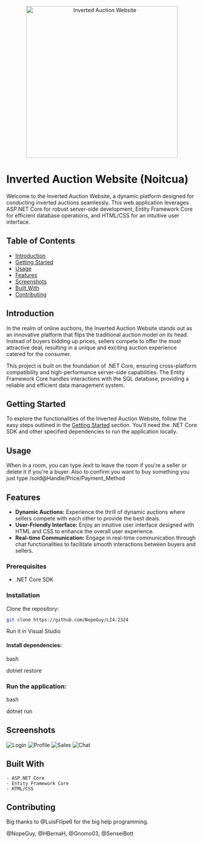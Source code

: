 <!-- Displaying the Image Centered -->
<p align="center">
  <img src="https://i.imgur.com/TABbPE0.png" alt="Inverted Auction Website" width="400">
</p>

# Inverted Auction Website (Noitcua)

Welcome to the Inverted Auction Website, a dynamic platform designed for conducting inverted auctions seamlessly. This web application leverages ASP.NET Core for robust server-side development, Entity Framework Core for efficient database operations, and HTML/CSS for an intuitive user interface.

## Table of Contents

- [Introduction](#introduction)
- [Getting Started](#getting-started)
- [Usage](#usage)
- [Features](#features)
- [Screenshots](#screenshots)
- [Built With](#built-with)
- [Contributing](#contributing)


## Introduction

In the realm of online auctions, the Inverted Auction Website stands out as an innovative platform that flips the traditional auction model on its head. Instead of buyers bidding up prices, sellers compete to offer the most attractive deal, resulting in a unique and exciting auction experience catered for the consumer.

This project is built on the foundation of .NET Core, ensuring cross-platform compatibility and high-performance server-side capabilities. The Entity Framework Core handles interactions with the SQL database, providing a reliable and efficient data management system.

## Getting Started

To explore the functionalities of the Inverted Auction Website, follow the easy steps outlined in the [Getting Started](#getting-started) section. You'll need the .NET Core SDK and other specified dependencies to run the application locally.

## Usage

When in a room, you can type /exit to leave the room if you're a seller or delete it if you're a buyer. Also to confirm you want to buy something you just type /sold@Handle/Price/Payment_Method

## Features

- **Dynamic Auctions:** Experience the thrill of dynamic auctions where sellers compete with each other to provide the best deals.
- **User-Friendly Interface:** Enjoy an intuitive user interface designed with HTML and CSS to enhance the overall user experience.
- **Real-time Communication:** Engage in real-time communication through chat functionalities to facilitate smooth interactions between buyers and sellers.

### Prerequisites

- .NET Core SDK
### Installation

Clone the repository:

```bash
git clone https://github.com/NopeGuy/LI4-2324
```
Run it in Visual Studio

#### Install dependencies:

bash

dotnet restore

### Run the application:

bash

dotnet run

## Screenshots

![Login](https://i.imgur.com/fx3KLAR.png)
![Profile](https://i.imgur.com/ONl9akF.png)
![Sales](https://i.imgur.com/3j96wgX.png)
![Chat](https://i.imgur.com/3j96wgX.png)



## Built With

    - ASP.NET Core
    - Entity Framework Core
    - HTML/CSS

## Contributing

Big thanks to @LuisFilipe6 for the big help programming.

@NopeGuy, @HBernaH, @Gnomo03, @SenseiBott

